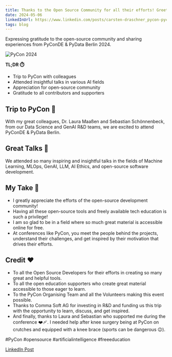 ```yaml
---
title: Thanks to the Open Source Community for all their efforts! Greetings from PyCon 2024
date: 2024-05-06
linkedInUrl: https://www.linkedin.com/posts/carsten-draschner_pycon-pycon-pycon-activity-7188549430604636162-2rHg?utm_source=share&utm_medium=member_desktop
tags: blog
---
```


Expressing gratitude to the open-source community and sharing experiences from PyConDE & PyData Berlin 2024.

![PyCon 2024](/img/blog_images/1713878435179.jpeg)

**TL;DR ⏱️**
- Trip to PyCon with colleagues
- Attended insightful talks in various AI fields
- Appreciation for open-source community
- Gratitude to all contributors and supporters

<!-- excerpt -->

## Trip to PyCon 🚅

With my great colleagues, Dr. Laura Maaßen and Sebastian Schönnenbeck, from our Data Science and GenAI R&D teams, we are excited to attend PyConDE & PyData Berlin.

## Great Talks 🎤

We attended so many inspiring and insightful talks in the fields of Machine Learning, MLOps, GenAI, LLM, AI Ethics, and open-source software development.

## My Take 🤗

- I greatly appreciate the efforts of the open-source development community!
- Having all these open-source tools and freely available tech education is such a privilege!
- I am so glad to be in a field where so much great material is accessible online for free.
- At conferences like PyCon, you meet the people behind the projects, understand their challenges, and get inspired by their motivation that drives their efforts.

## Credit ❤️

- To all the Open Source Developers for their efforts in creating so many great and helpful tools.
- To all the open education supporters who create great material accessible to those eager to learn.
- To the PyCon Organising Team and all the Volunteers making this event possible.
- Thanks to Comma Soft AG for investing in R&D and funding us this trip with the opportunity to learn, discuss, and get inspired.
- And finally, thanks to Laura and Sebastian who supported me during the conference ❤️‍🩹. I needed help after knee surgery being at PyCon on crutches and equipped with a knee brace (sports can be dangerous 😉).

#PyCon #opensource #artificialintelligence #freeeducation

[LinkedIn Post](https://www.linkedin.com/posts/carsten-draschner_pycon-pycon-pycon-activity-7188549430604636162-2rHg?utm_source=share&utm_medium=member_desktop)
